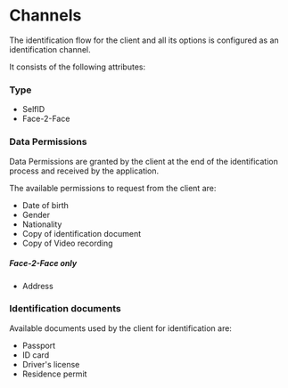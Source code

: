 # Channels

The identification flow for the client and all its options is configured as an identification channel.

It consists of the following attributes:

### Type

* SelfID
* Face-2-Face

### Data Permissions

Data Permissions are granted by the client at the end of the identification process and received by the application.

The available permissions to request from the client are:

* Date of birth
* Gender
* Nationality
* Copy of identification document
* Copy of Video recording

##### Face-2-Face only
* Address 

### Identification documents

Available documents used by the client for identification are:

* Passport
* ID card
* Driver's license
* Residence permit